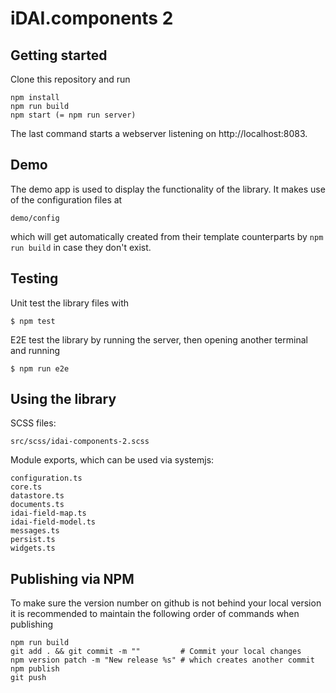 # iDAI.components 2
 
## Getting started

Clone this repository and run

```
npm install
npm run build
npm start (= npm run server)
```

The last command starts a webserver listening on http://localhost:8083.

## Demo

The demo app is used to display the functionality of the library.
It makes use of the configuration files at

```
demo/config
```

which will get automatically created from their template counterparts
by `npm run build` in case they don't exist.

## Testing


Unit test the library files with

```
$ npm test
```

E2E test the library by running the server, then opening another terminal and running

```
$ npm run e2e
```


## Using the library

SCSS files:

```
src/scss/idai-components-2.scss
```

Module exports, which can be used via systemjs:

```
configuration.ts
core.ts
datastore.ts
documents.ts
idai-field-map.ts
idai-field-model.ts
messages.ts
persist.ts
widgets.ts
```

## Publishing via NPM

To make sure the version number on github is not behind your
local version it is recommended to maintain the following order
of commands when publishing

```
npm run build
git add . && git commit -m ""         # Commit your local changes
npm version patch -m "New release %s" # which creates another commit
npm publish
git push
```



